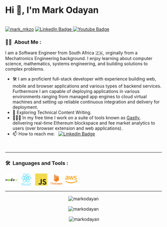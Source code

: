 <h1>Hi 👋, I'm Mark Odayan</h1>
<br/>

<div id="badges">
  <a href="https://twitter.com/mark_mkzo" target="blank"><img src="https://img.shields.io/twitter/follow/mark_mkzo?logo=twitter&style=for-the-badge"  alt="mark_mkzo" /></a>
  <a href="https://www.linkedin.com/in/mark-odayan-5a898286/">
    <img src="https://img.shields.io/badge/LinkedIn-blue?style=for-the-badge&logo=linkedin&logoColor=white" alt="LinkedIn Badge"/>
  </a>
  <a href="https://www.youtube.com/channel/UCwadJ4N-dnKvySMaiXf4SIg">
    <img src="https://img.shields.io/badge/YouTube-red?style=for-the-badge&logo=youtube&logoColor=white" alt="Youtube Badge"/>
  </a>
</div>

### :man_technologist: &nbsp;About Me :

I am a Software Engineer from South Africa 🇿🇦, orginally from a Mechatronics Engineering background. I enjoy learning about computer science, mathematics, systems engineering, and building solutions to complex problems.

- 🛠 I am a proficient full-stack developer with experience building web, mobile and browser applications and various types of backend services. Furthermore I am capable of deploying applications in various environments ranging from managed app engines to cloud virtual machines and setting up reliable continuous integration and delivery for deployment.
- 🌱 Exploring Technical Content Writing.
- 👷🏾‍♂️ In my free time I work on a suite of tools known as <a href="https://gastly.tools" target="_blank" rel="noopener">Gastly</a>, delivering real-time Ethereum blockspace and fee market analytics to users (over browser extension and web applications).
- 📫 How to reach me: &nbsp; [![Linkedin Badge](https://img.shields.io/badge/-markodayan-blue?style=flat&logo=Linkedin&logoColor=white)](https://www.linkedin.com/in/mark-odayan-5a898286/)


<br/>

---

### 🛠 &nbsp;Languages and Tools :

<p>
<img src="https://github.com/devicons/devicon/blob/master/icons/nodejs/nodejs-original-wordmark.svg" title="NodeJS" alt="NodeJS" width="40" height="40"/>&nbsp;
<img src="https://github.com/devicons/devicon/blob/master/icons/react/react-original-wordmark.svg" title="React" alt="React" width="40" height="40"/>&nbsp;
<img src="https://github.com/devicons/devicon/blob/master/icons/javascript/javascript-original.svg" title="JavaScript" alt="JavaScript" width="40" height="40"/>&nbsp;
<img src="https://github.com/devicons/devicon/blob/master/icons/firebase/firebase-plain-wordmark.svg" title="Firebase" alt="Firebase" width="40" height="40"/>&nbsp;
<img src="https://github.com/devicons/devicon/blob/master/icons/amazonwebservices/amazonwebservices-plain-wordmark.svg" title="AWS" alt="AWS" width="40" height="40"/>&nbsp;
</p>

---

<p align="center"><img align="center" src="https://github-readme-stats.vercel.app/api/top-langs?username=markodayan&show_icons=true&locale=en&layout=compact" alt="markodayan" /></p>

<p align="center"><img align="center" src="https://github-readme-streak-stats.herokuapp.com/?user=markodayan&" alt="markodayan" /></p>

<p align="center">&nbsp;<img align="center" src="https://github-readme-stats.vercel.app/api?username=markodayan&show_icons=true&locale=en" alt="markodayan" /></p>
